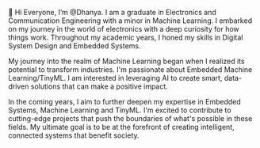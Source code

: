 👋 Hi Everyone, I’m @Dhanya.
I am a graduate in Electronics and Communication Engineering with a minor in Machine Learning. I embarked on my journey in the world of electronics with a deep curiosity for how things work. Throughout my academic years, I honed my skills in Digital System Design and Embedded Systems.

My journey into the realm of Machine Learning began when I realized its potential to transform industries. I'm passionate about Embedded Machine Learning/TinyML. I am interested in leveraging AI to create smart, data-driven solutions that can make a positive impact. 

In the coming years, I aim to further deepen my expertise in Embedded Systems, Machine Learning and TinyML. I'm excited to contribute to cutting-edge projects that push the boundaries of what's possible in these fields. My ultimate goal is to be at the forefront of creating intelligent, connected systems that benefit society.

<!---
Dhanya0181/Dhanya0181 is a ✨ special ✨ repository because its `README.md` (this file) appears on your GitHub profile.
You can click the Preview link to take a look at your changes.
--->
